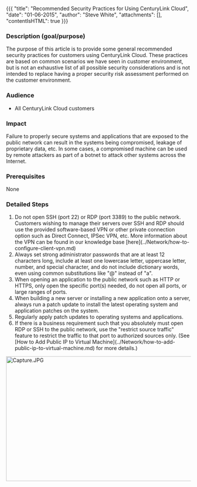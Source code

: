 {{{
  "title": "Recommended Security Practices for Using CenturyLink Cloud",
  "date": "01-06-2015",
  "author": "Steve White",
  "attachments": [],
  "contentIsHTML": true
}}}


<h3>Description (goal/purpose)</h3>
<p>The purpose of this article is to provide some general recommended security practices for customers using CenturyLink Cloud. These practices are based on common scenarios we have seen in customer environment, but is not an exhaustive list of all possible security considerations and is not intended to replace having a proper security risk assessment performed on the customer environment.</p>
<h3>Audience</h3>
<ul>
<li>All CenturyLink Cloud customers</li>
</ul>
<h3>Impact</h3>
<p><span data-mce-mark="1">Failure to properly secure systems and applications that are exposed to the public network can result in the systems being compromised, leakage of proprietary data, etc. In some cases, a compromised machine can be used by remote attackers as part of a botnet to attack other systems across the Internet.<br /></span></p>
<h3>Prerequisites</h3>
<p>None</p>
<h3>Detailed Steps</h3>
<ol>
<li>Do not open SSH (port 22) or RDP (port 3389) to the public network. Customers wishing to manage their servers over SSH and RDP should use the provided software-based VPN or other private connection option such as Direct Connect, IPSec VPN, etc. More information about the VPN can be found in our knowledge base [here](../Network/how-to-configure-client-vpn.md)</li>
<li>Always set strong administrator passwords that are at least 12 characters long, include at least one lowercase letter, uppercase letter, number, and special character, and do not include dictionary words, even using common substitutions like "@" instead of "a".</li>
<li>When opening an application to the public network such as HTTP or HTTPS, only open the specific port(s) needed, do not open all ports, or large ranges of ports.</li>
<li>When building a new server or installing a new application onto a server, always run a patch update to install the latest operating system and application patches on the system.</li>
<li>Regularly apply patch updates to operating systems and applications.</li>
<li>If there is a business requirement such that you absolutely must open RDP or SSH to the public network, use the "restrict source traffic" feature to restrict the traffic to that port to authorized sources only. (See [How to Add Public IP to Virtual Machine](../Network/how-to-add-public-ip-to-virtual-machine.md) for more details.)</li>
</ol><img src="https://t3n.zendesk.com/attachments/token/PhlU324nfyCW2EOiwcaj5lkO2/?name=Capture.JPG" alt="Capture.JPG" width="865" height="340" />
